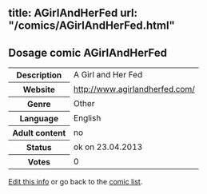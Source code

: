 title: AGirlAndHerFed
url: "/comics/AGirlAndHerFed.html"
---
Dosage comic AGirlAndHerFed
-----------------------------------------

<table class="comicinfo">
<tr>
<th>Description</th><td>A Girl and Her Fed</td>
</tr>
<tr>
<th>Website</th><td><a href="http://www.agirlandherfed.com/">http://www.agirlandherfed.com/</a></td>
</tr>
<tr>
<th>Genre</th><td>Other</td>
</tr>
<tr>
<th>Language</th><td>English</td>
</tr>
<tr>
<th>Adult content</th><td>no</td>
</tr>
<tr>
<th>Status</th><td>ok on 23.04.2013</td>
</tr>
<tr>
<th>Votes</th><td>0</div></td>
</tr>
</table>

[Edit this info](/comics/AGirlAndHerFed_edit.html) or go back to the [comic list](../comic-index.html).
